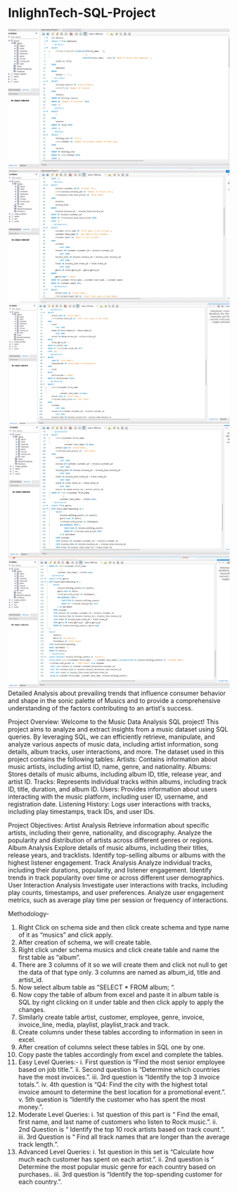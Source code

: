 # InlighnTech-SQL-Project
![Alt text](https://github.com/zehrarsh/InlighnTech-SQL-Project/blob/main/SQL1.png)
![Alt text](https://github.com/zehrarsh/InlighnTech-SQL-Project/blob/main/SQL2.png)
![Alt text](https://github.com/zehrarsh/InlighnTech-SQL-Project/blob/main/SQL3.png)
![Alt text](https://github.com/zehrarsh/InlighnTech-SQL-Project/blob/main/SQL4.png)
![Alt text](https://github.com/zehrarsh/InlighnTech-SQL-Project/blob/main/SQL5.png)
Detailed Analysis about prevailing trends that influence consumer behavior and shape in the sonic palette of Musics and to provide a comprehensive understanding of the factors contributing to an artist's success.

Project Overview: Welcome to the Music Data Analysis SQL project! This project aims to analyze and extract insights from a music dataset using SQL queries. By leveraging SQL, we can efficiently retrieve, manipulate, and analyze various aspects of music data, including artist information, song details, album tracks, user interactions, and more. The dataset used in this project contains the following tables: Artists: Contains information about music artists, including artist ID, name, genre, and nationality. Albums: Stores details of music albums, including album ID, title, release year, and artist ID. Tracks: Represents individual tracks within albums, including track ID, title, duration, and album ID. Users: Provides information about users interacting with the music platform, including user ID, username, and registration date. Listening History: Logs user interactions with tracks, including play timestamps, track IDs, and user IDs.

Project Objectives: Artist Analysis Retrieve information about specific artists, including their genre, nationality, and discography. Analyze the popularity and distribution of artists across different genres or regions. Album Analysis Explore details of music albums, including their titles, release years, and tracklists. Identify top-selling albums or albums with the highest listener engagement. Track Analysis Analyze individual tracks, including their durations, popularity, and listener engagement. Identify trends in track popularity over time or across different user demographics. User Interaction Analysis Investigate user interactions with tracks, including play counts, timestamps, and user preferences. Analyze user engagement metrics, such as average play time per session or frequency of interactions.

Methodology-
1. Right Click on schema side and then click create schema and type name of it as “musics” and click apply.
2. After creation of schema, we will create table.
3. Right click under schema musics and click create table and name the first table as “album”.
4. There are 3 columns of it so we will create them and click not null to get the data of that type only. 3 columns are named as album_id, title and artist_id.
5. Now select album table as “SELECT * FROM album; “.
6. Now copy the table of album from excel and paste it in album table is SQL by right clicking on it under table and then click apply to apply the changes.
7. Similarly create table artist, customer, employee, genre, invoice, invoice_line, media, playlist, playlist_track and track.
8. Create columns under these tables according to information in seen in excel.
9. After creation of columns select these tables in SQL one by one.
10. Copy paste the tables accordingly from excel and complete the tables.
11. Easy Level Queries:-
i. First question is “Find the most senior employee based on job title.”.
ii. Second question is “Determine which countries have the most invoices.”.
iii. 3rd question is “Identify the top 3 invoice totals.”.
iv. 4th question is “Q4: Find the city with the highest total invoice amount to determine the best location for a promotional event.”.
v. 5th question is “Identify the customer who has spent the most money.”.
12. Moderate Level Queries:
i. 1st question of this part is “ Find the email, first name, and last name of customers who listen to Rock music.”.
ii. 2nd Question is “ Identify the top 10 rock artists based on track count.”.
iii. 3rd Question is “ Find all track names that are longer than the average track length.”.
13. Advanced Level Queries:
i. 1st question in this set is “Calculate how much each customer has spent on each artist.”.
ii. 2nd question is “ Determine the most popular music genre for each country based on purchases..
iii. 3rd question is “Identify the top-spending customer for each country.”.
